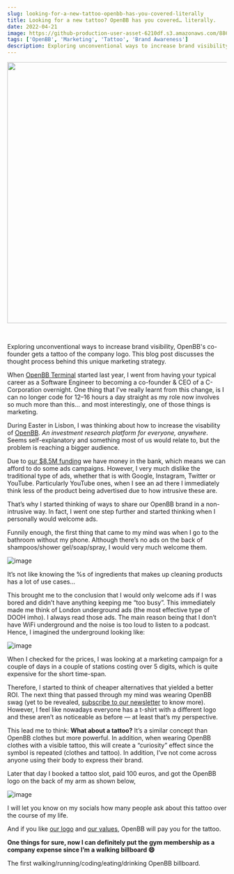 ```yaml
---
slug: looking-for-a-new-tattoo-openbb-has-you-covered-literally
title: Looking for a new tattoo? OpenBB has you covered… literally.
date: 2022-04-21
image: https://github-production-user-asset-6210df.s3.amazonaws.com/88618738/280499252-fa6ca582-187b-4ddf-9ecf-1e259939f26f.png
tags: ['OpenBB', 'Marketing', 'Tattoo', 'Brand Awareness']
description: Exploring unconventional ways to increase brand visibility, OpenBB's co-founder gets a tattoo of the company logo. This blog post discusses the thought process behind this unique marketing strategy.
---
```


<p align="center">
    <img width="600" src="https://github-production-user-asset-6210df.s3.amazonaws.com/88618738/280499252-fa6ca582-187b-4ddf-9ecf-1e259939f26f.png"/>
</p>

<br />

Exploring unconventional ways to increase brand visibility, OpenBB's co-founder gets a tattoo of the company logo. This blog post discusses the thought process behind this unique marketing strategy.

<!-- truncate -->

<div style={{borderTop: '1px solid #0088CC', margin: '1.5em 0'}} />

When [OpenBB Terminal](https://github.com/OpenBB-finance/OpenBBTerminal) started last year, I went from having your typical career as a Software Engineer to becoming a co-founder & CEO of a C-Corporation overnight. One thing that I’ve really learnt from this change, is I can no longer code for 12–16 hours a day straight as my role now involves so much more than this… and most interestingly, one of those things is marketing.

During Easter in Lisbon, I was thinking about how to increase the visability of [OpenBB](https://openbb.co/). _An investment research platform for everyone, anywhere_. Seems self-explanatory and something most of us would relate to, but the problem is reaching a bigger audience.

Due to [our $8.5M funding](https://openbb.co/blog/gme-didnt-take-me-to-the-moon-but-gamestonk-terminal-did) we have money in the bank, which means we can afford to do some ads campaigns. However, I very much dislike the traditional type of ads, whether that is with Google, Instagram, Twitter or YouTube. Particularly YouTube ones, when I see an ad there I immediately think less of the product being advertised due to how intrusive these are.

That’s why I started thinking of ways to share our OpenBB brand in a non-intrusive way. In fact, I went one step further and started thinking when I personally would welcome ads.

Funnily enough, the first thing that came to my mind was when I go to the bathroom without my phone. Although there’s no ads on the back of shampoos/shower gel/soap/spray, I would very much welcome them.

![image](https://github.com/Meg1211/my-website/assets/88618738/0a8000e0-1a19-4c63-813d-caeb6fd67c9a)

It’s not like knowing the %s of ingredients that makes up cleaning products has a lot of use cases…

This brought me to the conclusion that I would only welcome ads if I was bored and didn’t have anything keeping me “too busy”. This immediately made me think of London underground ads (the most effective type of DOOH imho). I always read those ads. The main reason being that I don’t have WiFi underground and the noise is too loud to listen to a podcast. Hence, I imagined the underground looking like:

![image](https://github.com/Meg1211/my-website/assets/88618738/af42f60a-799c-468e-a5e1-b8faf1daf2ad)

When I checked for the prices, I was looking at a marketing campaign for a couple of days in a couple of stations costing over 5 digits, which is quite expensive for the short time-span.

Therefore, I started to think of cheaper alternatives that yielded a better ROI. The next thing that passed through my mind was wearing OpenBB swag (yet to be revealed, [subscribe to our newsletter](https://openbb.co/newsletter) to know more). However, I feel like nowadays everyone has a t-shirt with a different logo and these aren’t as noticeable as before — at least that’s my perspective.

This lead me to think: **What about a tattoo?** It’s a similar concept than OpenBB clothes but more powerful. In addition, when wearing OpenBB clothes with a visible tattoo, this will create a “curiosity” effect since the symbol is repeated (clothes and tattoo). In addition, I’ve not come across anyone using their body to express their brand.

Later that day I booked a tattoo slot, paid 100 euros, and got the OpenBB logo on the back of my arm as shown below,

![image](https://github.com/Meg1211/my-website/assets/88618738/fa6ca582-187b-4ddf-9ecf-1e259939f26f)

I will let you know on my socials how many people ask about this tattoo over the course of my life.

And if you like [our logo](https://www.openbb.design/9242dc28c/p/809a44-logo) and [our values](https://www.openbb.design/9242dc28c/p/91bbcc-our-values), OpenBB will pay you for the tattoo.

**One things for sure, now I can definitely put the gym membership as a company expense since I’m a walking billboard 😄**

The first walking/running/coding/eating/drinking OpenBB billboard.
